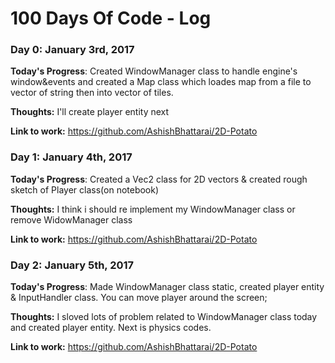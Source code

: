 # 100 Days Of Code - Log

### Day 0: January 3rd, 2017

**Today's Progress**: Created WindowManager class to handle engine's window&events and created a Map class which loades map from a file to vector of string then into vector of tiles.

**Thoughts:** I'll create player entity next

**Link to work:** https://github.com/AshishBhattarai/2D-Potato

### Day 1: January 4th, 2017

**Today's Progress**: Created a Vec2 class for 2D vectors & created rough sketch of Player class(on notebook)

**Thoughts:** I think i should re implement my WindowManager class or remove WidowManager class

**Link to work:** https://github.com/AshishBhattarai/2D-Potato

### Day 2: January 5th, 2017

**Today's Progress**: Made WindowManager class static, created player entity & InputHandler class. You can move player around the screen;

**Thoughts:** I sloved lots of problem related to WindowManager class today and created player entity. Next is physics codes.

**Link to work:** https://github.com/AshishBhattarai/2D-Potato

